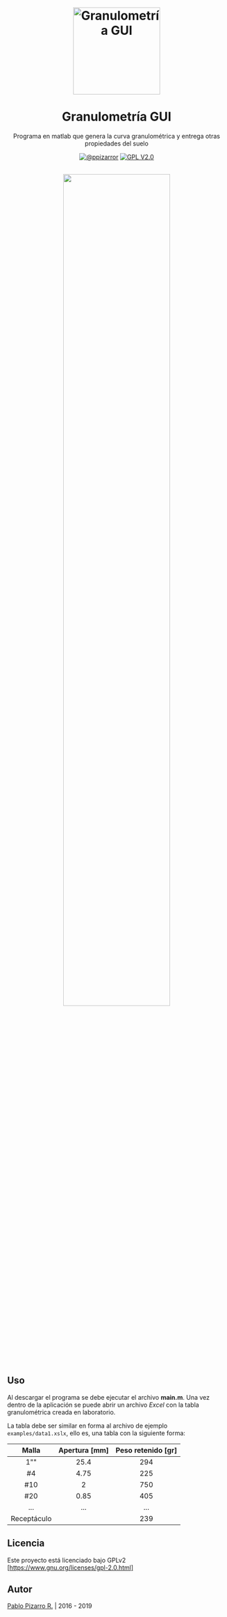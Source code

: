 <h1 align="center">
  <a href="https://ppizarror.com/granulometria-gui/" title="Granulometría GUI">
    <img alt="Granulometría GUI" src="https://ppizarror.com/resources/other/matlab.png" width="200px" height="200px" />
  </a>
  <br /><br />
  Granulometría GUI</h1>
<p align="center">Programa en matlab que genera la curva granulométrica y entrega otras propiedades del suelo</p>
<div align="center"><a href="https://ppizarror.com"><img alt="@ppizarror" src="https://ppizarror.com/badges/autor.svg" /></a>
<a href="https://www.gnu.org/licenses/old-licenses/gpl-2.0.html"><img alt="GPL V2.0" src="https://ppizarror.com/badges/licenciagpl2.svg" /></a>
</div><br />

<p align="center">
	<img src="http://ppizarror.com/resources/images/granulometria/captura1.PNG" width="70%" >
</p>

## Uso
Al descargar el programa se debe ejecutar el archivo **main.m**. Una vez dentro de la aplicación se puede abrir un archivo *Excel* con la tabla granulométrica creada en laboratorio.

La tabla debe ser similar en forma al archivo de ejemplo `examples/data1.xslx`, ello es, una tabla con la siguiente forma:

| Malla        | Apertura [mm] | Peso retenido [gr]  |
| :-------------: |:-------------:| :-----:|
| 1""      | 25.4 | 294|
| #4     | 4.75     | 225 |
|#10 | 2     |    750 |
|#20 | 0.85     |    405 |
|... | ... | ... |
|Receptáculo |     |    239|

## Licencia
Este proyecto está licenciado bajo GPLv2 [https://www.gnu.org/licenses/gpl-2.0.html]

## Autor
<a href="https://ppizarror.com" title="ppizarror">Pablo Pizarro R.</a> | 2016 - 2019
